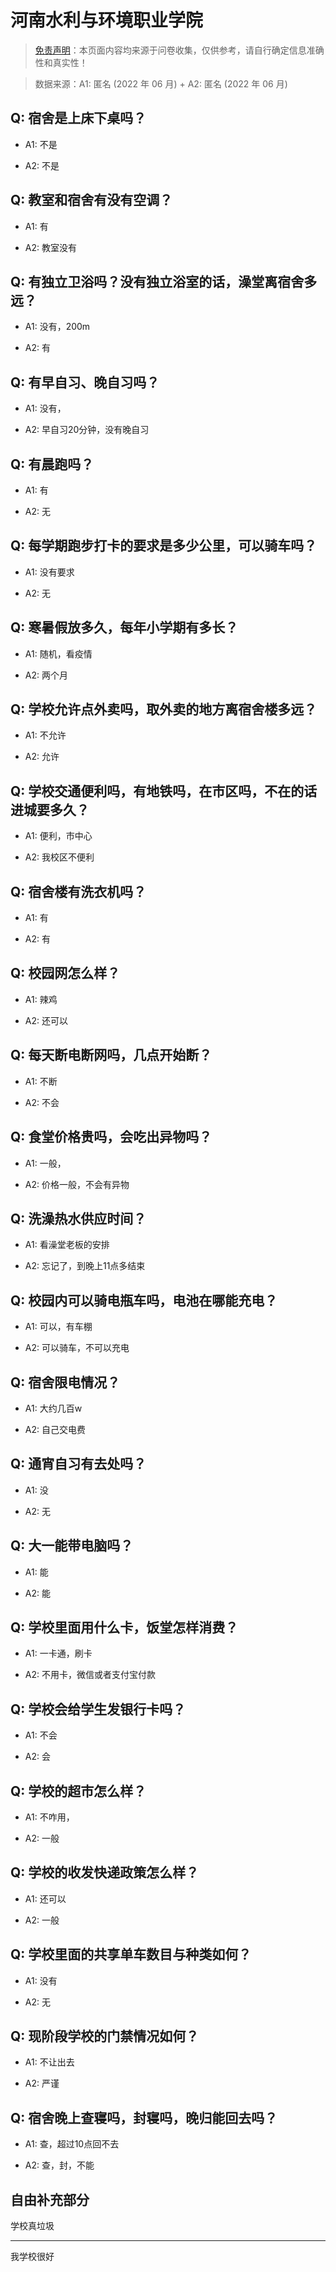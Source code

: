 # 河南水利与环境职业学院

> [免责声明](https://colleges.chat/#_3)：本页面内容均来源于问卷收集，仅供参考，请自行确定信息准确性和真实性！

> 数据来源：A1: 匿名 (2022 年 06 月) + A2: 匿名 (2022 年 06 月)

## Q: 宿舍是上床下桌吗？

- A1: 不是

- A2: 不是

## Q: 教室和宿舍有没有空调？

- A1: 有

- A2: 教室没有

## Q: 有独立卫浴吗？没有独立浴室的话，澡堂离宿舍多远？

- A1: 没有，200m

- A2: 有

## Q: 有早自习、晚自习吗？

- A1: 没有，

- A2: 早自习20分钟，没有晚自习

## Q: 有晨跑吗？

- A1: 有

- A2: 无

## Q: 每学期跑步打卡的要求是多少公里，可以骑车吗？

- A1: 没有要求

- A2: 无

## Q: 寒暑假放多久，每年小学期有多长？

- A1: 随机，看疫情

- A2: 两个月

## Q: 学校允许点外卖吗，取外卖的地方离宿舍楼多远？

- A1: 不允许

- A2: 允许

## Q: 学校交通便利吗，有地铁吗，在市区吗，不在的话进城要多久？

- A1: 便利，市中心

- A2: 我校区不便利

## Q: 宿舍楼有洗衣机吗？

- A1: 有

- A2: 有

## Q: 校园网怎么样？

- A1: 辣鸡

- A2: 还可以

## Q: 每天断电断网吗，几点开始断？

- A1: 不断

- A2: 不会

## Q: 食堂价格贵吗，会吃出异物吗？

- A1: 一般，

- A2: 价格一般，不会有异物

## Q: 洗澡热水供应时间？

- A1: 看澡堂老板的安排

- A2: 忘记了，到晚上11点多结束

## Q: 校园内可以骑电瓶车吗，电池在哪能充电？

- A1: 可以，有车棚

- A2: 可以骑车，不可以充电

## Q: 宿舍限电情况？

- A1: 大约几百w

- A2: 自己交电费

## Q: 通宵自习有去处吗？

- A1: 没

- A2: 无

## Q: 大一能带电脑吗？

- A1: 能

- A2: 能

## Q: 学校里面用什么卡，饭堂怎样消费？

- A1: 一卡通，刷卡

- A2: 不用卡，微信或者支付宝付款

## Q: 学校会给学生发银行卡吗？

- A1: 不会

- A2: 会

## Q: 学校的超市怎么样？

- A1: 不咋用，

- A2: 一般

## Q: 学校的收发快递政策怎么样？

- A1: 还可以

- A2: 一般

## Q: 学校里面的共享单车数目与种类如何？

- A1: 没有

- A2: 无

## Q: 现阶段学校的门禁情况如何？

- A1: 不让出去

- A2: 严谨

## Q: 宿舍晚上查寝吗，封寝吗，晚归能回去吗？

- A1: 查，超过10点回不去

- A2: 查，封，不能

## 自由补充部分

学校真垃圾

***

我学校很好